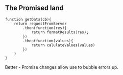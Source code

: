 ##  The Promised land


```
function getData(cb){
    return requestFromServer
        .then(function(res){
            return formatResults(res);
        })
        .then(function(values){
            return calulateValues(values)
        })
    )
}

```
Better - Promise changes allow use to bubble errors up.
